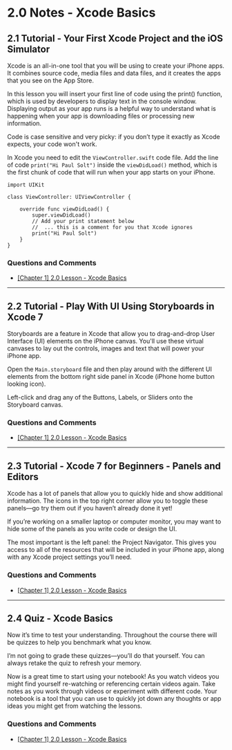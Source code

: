 # 2.0 Notes - Xcode Basics #
  
## 2.1 Tutorial - Your First Xcode Project and the iOS Simulator ##

Xcode is an all-in-one tool that you will be using to create your iPhone apps. It combines source code, media files and data files, and it creates the apps that you see on the App Store.

In this lesson you will insert your first line of code using the print() function, which is used by developers to display text in the console window. Displaying output as your app runs is a helpful way to understand what is happening when your app is downloading files or processing new information.

Code is case sensitive and very picky: if you don’t type it exactly as Xcode expects, your code won't work. 

In Xcode you need to edit the `ViewController.swift` code file. Add the line of code `print("Hi Paul Solt")` inside the `viewDidLoad()` method, which is the first chunk of code that will run when your app starts on your iPhone. 

	import UIKit
	
	class ViewController: UIViewController {
	    
	    override func viewDidLoad() {
	        super.viewDidLoad()
	        // Add your print statement below 
	        //  ... this is a comment for you that Xcode ignores
	        print("Hi Paul Solt")
	    }
	}

### Questions and Comments ###

* [\[Chapter 1\] 2.0 Lesson - Xcode Basics](http://community.supereasyapps.com/t/chapter-1-2-0-lesson-xcode-basics/780)

-------

## 2.2 Tutorial - Play With UI Using Storyboards in Xcode 7 ##

Storyboards are a feature in Xcode that allow you to drag-and-drop User Interface (UI) elements on the iPhone canvas. You'll use these virtual canvases to lay out the controls, images and text that will power your iPhone app.

Open the `Main.storyboard` file and then play around with the different UI elements from the bottom right side panel in Xcode (iPhone home button looking icon).

Left-click and drag any of the Buttons, Labels, or Sliders onto the Storyboard canvas.

### Questions and Comments ###

* [\[Chapter 1\] 2.0 Lesson - Xcode Basics](http://community.supereasyapps.com/t/chapter-1-2-0-lesson-xcode-basics/780)


--------


## 2.3 Tutorial - Xcode 7 for Beginners - Panels and Editors ##

Xcode has a lot of panels that allow you to quickly hide and show additional information. The icons in the top right corner allow you to toggle these panels—go try them out if you haven’t already done it yet!

If you’re working on a smaller laptop or computer monitor, you may want to hide some of the panels as you write code or design the UI.

The most important is the left panel: the Project Navigator. This gives you access to all of the resources that will be included in your iPhone app, along with any Xcode project settings you’ll need.

### Questions and Comments ###

* [\[Chapter 1\] 2.0 Lesson - Xcode Basics](http://community.supereasyapps.com/t/chapter-1-2-0-lesson-xcode-basics/780)

-----

## 2.4 Quiz - Xcode Basics ##

Now it’s time to test your understanding. Throughout the course there will be quizzes to help you benchmark what you know.

I’m not going to grade these quizzes—you’ll do that yourself. You can always retake the quiz to refresh your memory.

Now is a great time to start using your notebook! As you watch videos you might find yourself re-watching or referencing certain videos again. Take notes as you work through videos or experiment with different code. Your notebook is a tool that you can use to quickly jot down any thoughts or app ideas you might get from watching the lessons.

### Questions and Comments ###

* [\[Chapter 1\] 2.0 Lesson - Xcode Basics](http://community.supereasyapps.com/t/chapter-1-2-0-lesson-xcode-basics/780)

